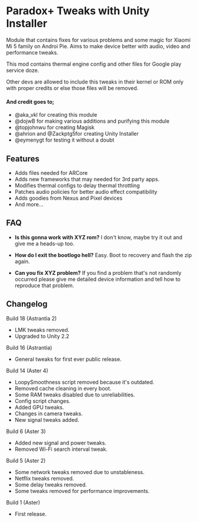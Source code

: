 # Paradox+ Tweaks with Unity Installer
Module that contains fixes for various problems and some magic for Xiaomi Mi 5 family on Androi Pie. Aims to make device better with audio, video and performance tweaks.

This mod contains thermal engine config and other files for Google play service doze.

Other devs are allowed to include this tweaks in their kernel or ROM only with proper credits or else those files will be removed.

#### And credit goes to;
* @aka_vkl for creating this module
* @dojwB for making various additions and purifying this module
* @topjohnwu for creating Magisk
* @ahrion and @Zackptg5for creating Unity Installer
* @eymenygt for testing it without a doubt


## Features
* Adds files needed for ARCore
* Adds new frameworks that may needed for 3rd party apps.
* Modifies thermal configs to delay thermal throttling
* Patches audio policies for better audio effect compatibility
* Adds goodies from Nexus and Pixel devices
* And more...


## FAQ
* **Is this gonna work with XYZ rom?**
I don't know, maybe try it out and give me a heads-up too.

* **How do I exit the bootlogo hell?**
Easy. Boot to recovery and flash the zip again.

* **Can you fix XYZ problem?**
If you find a problem that's not randomly occurred please give me detailed device information and tell how to reproduce that problem.


## Changelog
Build 18 (Astrantia 2)
* LMK tweaks removed.
* Upgraded to Unity 2.2

Build 16 (Astrantia)
* General tweaks for first ever public release.

Build 14 (Aster 4)
* LoopySmoothness script removed because it's outdated.
* Removed cache cleaning in every boot.
* Some RAM tweaks disabled due to unreliabilities.
* Config script changes.
* Added GPU tweaks.
* Changes in camera tweaks.
* New signal tweaks added.

Build 6 (Aster 3)
* Added new signal and power tweaks.
* Removed Wi-Fi search interval tweak.

Build 5 (Aster 2)
* Some network tweaks removed due to unstableness.
* Netflix tweaks removed.
* Some delay tweaks removed.
* Some tweaks removed for performance improvements.

Build 1 (Aster)
* First release.
